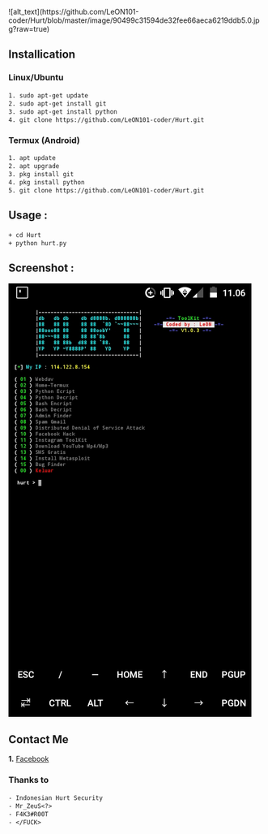 <p algin=center>
  ![alt_text](https://github.com/LeON101-coder/Hurt/blob/master/image/90499c31594de32fee66aeca6219ddb5.0.jpg?raw=true)
</p>


## Installication
### Linux/Ubuntu
``` Linux
1. sudo apt-get update
2. sudo apt-get install git
3. sudo apt-get install python
4. git clone https://github.com/LeON101-coder/Hurt.git
```

### Termux (Android)
```
1. apt update
2. apt upgrade
3. pkg install git
4. pkg install python
5. git clone https://github.com/LeON101-coder/Hurt.git
```

## Usage :
``` Usage
+ cd Hurt
+ python hurt.py
```

## Screenshot :
![alt_text](https://github.com/LeON101-coder/Hurt/blob/master/image/Screenshot_20200428_110607.jpg?raw=true)

## Contact Me

<b>1.</b> <a href="https://m.facebook.com/leon101.coder">Facebook</a>


### Thanks to
``` Thanks to
- Indonesian Hurt Security
- Mr_ZeuS<?>
- F4K3#R00T
- </FUCK>
```
